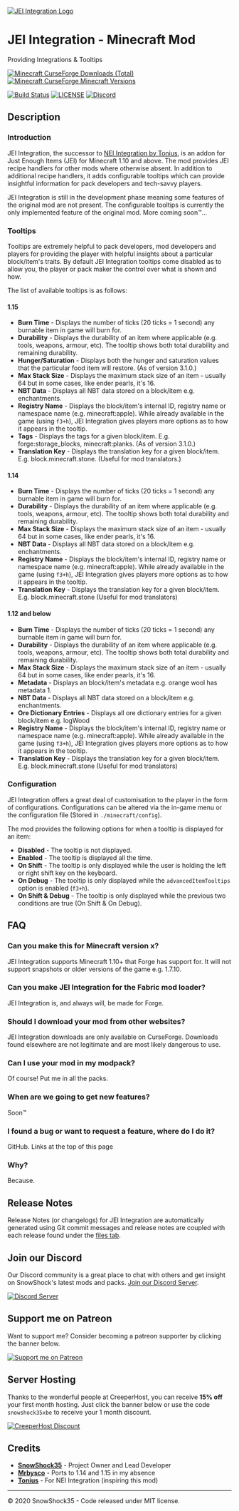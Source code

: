 [![JEI Integration Logo](https://cdn.snowshock35.com/mods/jei-integration/logo_horizontal_dark.png)](https://curseforge.com/minecraft/mc-mods/jei-integration)

# JEI Integration - Minecraft Mod

Providing Integrations & Tooltips

[![Minecraft CurseForge Downloads (Total)](https://cf.way2muchnoise.eu/full_265917_downloads.svg?badge_style=for_the_badge)](https://curseforge.com/minecraft/mc-mods/jei-integration)
[![Minecraft CurseForge Minecraft Versions](https://cf.way2muchnoise.eu/versions/265917.svg?badge_style=for_the_badge)](https://curseforge.com/minecraft/mc-mods/jei-integration)

[![Build Status](https://img.shields.io/travis/snowshock35/jei-integration/master?style=for-the-badge)](https://travis-ci.com/snowshock35/jei-integration)
[![LICENSE](https://img.shields.io/github/license/snowshock35/jei-integration?style=for-the-badge)](https://github.com/snowshock35/jei-integration/blob/master/LICENSE)
[![Discord](https://img.shields.io/discord/284709326189494282?color=7289da&label=Discord&style=for-the-badge)](https://discord.gg/H4FUqrj)

## Description

### Introduction

JEI Integration, the successor to [NEI Integration by Tonius](https://curseforge.com/minecraft/mc-mods/nei-integration), is an addon for Just Enough Items (JEI) for Minecraft 1.10 and above. The mod provides JEI recipe handlers for other mods where otherwise absent. In addition to additional recipe handlers, it adds configurable tooltips which can provide insightful information for pack developers and tech-savvy players.

JEI Integration is still in the development phase meaning some features of the original mod are not present. The configurable tooltips is currently the only implemented feature of the original mod. More coming soon™...

### Tooltips

Tooltips are extremely helpful to pack developers, mod developers and players for providing the player with helpful insights about a particular block/item's traits. By default JEI Integration tooltips come disabled as to allow you, the player or pack maker the control over what is shown and how.

The list of available tooltips is as follows:

#### 1.15

- **Burn Time** - Displays the number of ticks (20 ticks = 1 second) any burnable item in game will burn for.
- **Durability** - Displays the durability of an item where applicable (e.g. tools, weapons, armour, etc). The tooltip shows both total durability and remaining durability.
- **Hunger/Saturation** - Displays both the hunger and saturation values that the particular food item will restore. (As of version 3.1.0.)
- **Max Stack Size** - Displays the maximum stack size of an item - usually 64 but in some cases, like ender pearls, it's 16.
- **NBT Data** - Displays all NBT data stored on a block/item e.g. enchantments.
- **Registry Name** - Displays the block/item's internal ID, registry name or namespace name (e.g. minecraft:apple). While already available in the game (using `f3+h`), JEI Integration gives players more options as to how it appears in the tooltip.
- **Tags** - Displays the tags for a given block/item. E.g. forge:storage_blocks, minecraft:planks. (As of version 3.1.0.)
- **Translation Key** - Displays the translation key for a given block/item. E.g. block.minecraft.stone. (Useful for mod translators.)

#### 1.14

- **Burn Time** - Displays the number of ticks (20 ticks = 1 second) any burnable item in game will burn for.
- **Durability** - Displays the durability of an item where applicable (e.g. tools, weapons, armour, etc). The tooltip shows both total durability and remaining durability.
- **Max Stack Size** - Displays the maximum stack size of an item - usually 64 but in some cases, like ender pearls, it's 16.
- **NBT Data** - Displays all NBT data stored on a block/item e.g. enchantments.
- **Registry Name** - Displays the block/item's internal ID, registry name or namespace name (e.g. minecraft:apple). While already available in the game (using `f3+h`), JEI Integration gives players more options as to how it appears in the tooltip.
- **Translation Key** - Displays the translation key for a given block/item. E.g. block.minecraft.stone (Useful for mod translators)

#### 1.12 and below

- **Burn Time** - Displays the number of ticks (20 ticks = 1 second) any burnable item in game will burn for.
- **Durability** - Displays the durability of an item where applicable (e.g. tools, weapons, armour, etc). The tooltip shows both total durability and remaining durability.
- **Max Stack Size** - Displays the maximum stack size of an item - usually 64 but in some cases, like ender pearls, it's 16.
- **Metadata** - Displays an block/item's metadata e.g. orange wool has metadata 1.
- **NBT Data** - Displays all NBT data stored on a block/item e.g. enchantments.
- **Ore Dictionary Entries** - Displays all ore dictionary entries for a given block/item e.g. logWood
- **Registry Name** - Displays the block/item's internal ID, registry name or namespace name (e.g. minecraft:apple). While already available in the game (using `f3+h`), JEI Integration gives players more options as to how it appears in the tooltip.
- **Translation Key** - Displays the translation key for a given block/item. E.g. block.minecraft.stone (Useful for mod translators)

### Configuration

JEI Integration offers a great deal of customisation to the player in the form of configurations. Configurations can be altered via the in-game menu or the configuration file (Stored in `./minecraft/config`).

The mod provides the following options for when a tooltip is displayed for an item:

- **Disabled** - The tooltip is not displayed.
- **Enabled** - The tooltip is displayed all the time.
- **On Shift** - The tooltip is only displayed while the user is holding the left or right shift key on the keyboard.
- **On Debug** - The tooltip is only displayed while the `advancedItemTooltips` option is enabled (`f3+h`).
- **On Shift & Debug** - The tooltip is only displayed while the previous two conditions are true (On Shift & On Debug).

## FAQ

### Can you make this for Minecraft version x?

JEI Integration supports Minecraft 1.10+ that Forge has support for. It will not support snapshots or older versions of the game e.g. 1.7.10.

### Can you make JEI Integration for the Fabric mod loader?

JEI Integration is, and always will, be made for Forge.

### Should I download your mod from other websites?

JEI Integration downloads are only available on CurseForge. Downloads found elsewhere are not legitimate and are most likely dangerous to use.

### Can I use your mod in my modpack?

Of course! Put me in all the packs.

### When are we going to get new features?

Soon™

### I found a bug or want to request a feature, where do I do it?

GitHub. Links at the top of this page

### Why?

Because.

## Release Notes

Release Notes (or changelogs) for JEI Integration are automatically generated using Git commit messages and release notes are coupled with each release found under the [files tab](https://curseforge.com/minecraft/mc-mods/jei-integration/files).

## Join our Discord

Our Discord community is a great place to chat with others and get insight on SnowShock's latest mods and packs. [Join our Discord Server](https://discord.gg/H4FUqrj).

[![Discord Server](https://cdn.snowshock35.com/misc/discord-logo_wordmark_black_sm.png)](https://discord.gg/H4FUqrj)

## Support me on Patreon

Want to support me? Consider becoming a patreon supporter by clicking the banner below.

[![Support me on Patreon](https://cdn.snowshock35.com/misc/patreon_wordmark_black_sm.png)](https://patreon.com/snowshock35)

## Server Hosting

Thanks to the wonderful people at CreeperHost, you can receive **15% off** your first month hosting. Just click the banner below or use the code `snowshock35xbe` to receive your 1 month discount.

[![CreeperHost Discount](https://cdn.snowshock35.com/misc/ch_snowshock35xbe.png)](http://partners.creeper.host/r/snowshock35xbe)

## Credits

- **[SnowShock35](https://linktr.ee/snowshock35)** - Project Owner and Lead Developer
- **[Mrbysco](https://curseforge.com/members/mrbysco/projects)** - Ports to 1.14 and 1.15 in my absence
- **[Tonius](https://curseforge.com/members/tonius11/projects)** - For NEI Integration (inspiring this mod)

---

&copy; 2020 SnowShock35 - Code released under MIT license.
